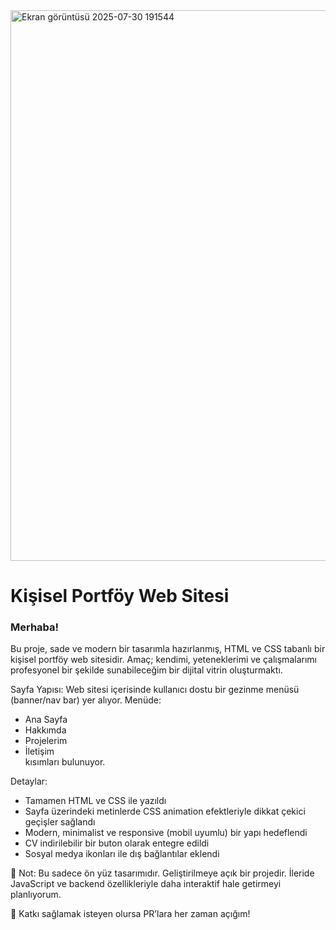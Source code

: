 <img width="1863" height="881" alt="Ekran görüntüsü 2025-07-30 191544" src="https://github.com/user-attachments/assets/f98118da-4595-4e67-ba5b-a29770f1d590" />
                                                          <h1>Kişisel Portföy Web Sitesi</h1>

<h3>Merhaba!</h3>  
Bu proje, sade ve modern bir tasarımla hazırlanmış, HTML ve CSS tabanlı bir kişisel portföy web sitesidir.
Amaç; kendimi, yeteneklerimi ve çalışmalarımı profesyonel bir şekilde sunabileceğim bir dijital vitrin oluşturmaktı.

Sayfa Yapısı:
Web sitesi içerisinde kullanıcı dostu bir gezinme menüsü (banner/nav bar) yer alıyor. 
Menüde:
- Ana Sayfa
- Hakkımda
- Projelerim
- İletişim  
kısımları bulunuyor.

 Detaylar:
- Tamamen HTML ve CSS ile yazıldı
- Sayfa üzerindeki metinlerde CSS animation efektleriyle dikkat çekici geçişler sağlandı
- Modern, minimalist ve responsive (mobil uyumlu) bir yapı hedeflendi
- CV indirilebilir bir buton olarak entegre edildi
- Sosyal medya ikonları ile dış bağlantılar eklendi

📌 Not:
Bu sadece ön yüz tasarımıdır. Geliştirilmeye açık bir projedir. İleride JavaScript ve backend özellikleriyle daha interaktif hale getirmeyi planlıyorum.

📎 Katkı sağlamak isteyen olursa PR’lara her zaman açığım!
